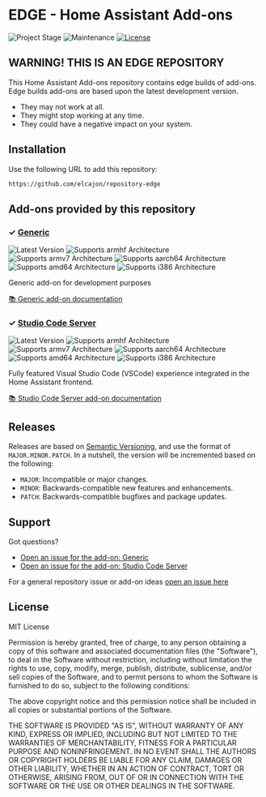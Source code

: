 # EDGE - Home Assistant Add-ons

![Project Stage][project-stage-shield]
![Maintenance][maintenance-shield]
[![License][license-shield]](LICENSE.md)


## WARNING! THIS IS AN EDGE REPOSITORY

This Home Assistant Add-ons repository contains edge builds of add-ons. Edge
builds add-ons are based upon the latest development version.

- They may not work at all.
- They might stop working at any time.
- They could have a negative impact on your system.

## Installation

Use the following URL to add this repository:

```txt
https://github.com/elcajon/repository-edge
```

## Add-ons provided by this repository

### &#10003; [Generic][addon-generic]

![Latest Version][generic-version-shield]
![Supports armhf Architecture][generic-armhf-shield]
![Supports armv7 Architecture][generic-armv7-shield]
![Supports aarch64 Architecture][generic-aarch64-shield]
![Supports amd64 Architecture][generic-amd64-shield]
![Supports i386 Architecture][generic-i386-shield]

Generic add-on for development purposes

[:books: Generic add-on documentation][addon-doc-generic]

### &#10003; [Studio Code Server][addon-vscode]

![Latest Version][vscode-version-shield]
![Supports armhf Architecture][vscode-armhf-shield]
![Supports armv7 Architecture][vscode-armv7-shield]
![Supports aarch64 Architecture][vscode-aarch64-shield]
![Supports amd64 Architecture][vscode-amd64-shield]
![Supports i386 Architecture][vscode-i386-shield]

Fully featured Visual Studio Code (VSCode) experience integrated in the Home Assistant frontend.

[:books: Studio Code Server add-on documentation][addon-doc-vscode]

## Releases

Releases are based on [Semantic Versioning][semver], and use the format
of ``MAJOR.MINOR.PATCH``. In a nutshell, the version will be incremented
based on the following:

- ``MAJOR``: Incompatible or major changes.
- ``MINOR``: Backwards-compatible new features and enhancements.
- ``PATCH``: Backwards-compatible bugfixes and package updates.

## Support

Got questions?

- [Open an issue for the add-on: Generic][generic-issue]
- [Open an issue for the add-on: Studio Code Server][vscode-issue]

For a general repository issue or add-on ideas [open an issue here][issue]

## License

MIT License

Permission is hereby granted, free of charge, to any person obtaining a copy
of this software and associated documentation files (the "Software"), to deal
in the Software without restriction, including without limitation the rights
to use, copy, modify, merge, publish, distribute, sublicense, and/or sell
copies of the Software, and to permit persons to whom the Software is
furnished to do so, subject to the following conditions:

The above copyright notice and this permission notice shall be included in all
copies or substantial portions of the Software.

THE SOFTWARE IS PROVIDED "AS IS", WITHOUT WARRANTY OF ANY KIND, EXPRESS OR
IMPLIED, INCLUDING BUT NOT LIMITED TO THE WARRANTIES OF MERCHANTABILITY,
FITNESS FOR A PARTICULAR PURPOSE AND NONINFRINGEMENT. IN NO EVENT SHALL THE
AUTHORS OR COPYRIGHT HOLDERS BE LIABLE FOR ANY CLAIM, DAMAGES OR OTHER
LIABILITY, WHETHER IN AN ACTION OF CONTRACT, TORT OR OTHERWISE, ARISING FROM,
OUT OF OR IN CONNECTION WITH THE SOFTWARE OR THE USE OR OTHER DEALINGS IN THE
SOFTWARE.

[addon-generic]: https://github.com/elcajon/addon-generic/tree/307b56f
[addon-doc-generic]: https://github.com/elcajon/addon-generic/blob/307b56f/README.md
[generic-issue]: https://github.com/elcajon/addon-generic/issues
[generic-version-shield]: https://img.shields.io/badge/version-307b56f-blue.svg
[generic-aarch64-shield]: https://img.shields.io/badge/aarch64-yes-green.svg
[generic-amd64-shield]: https://img.shields.io/badge/amd64-yes-green.svg
[generic-armhf-shield]: https://img.shields.io/badge/armhf-yes-green.svg
[generic-armv7-shield]: https://img.shields.io/badge/armv7-yes-green.svg
[generic-i386-shield]: https://img.shields.io/badge/i386-yes-green.svg
[addon-vscode]: https://github.com/elcajon/addon-vscode/tree/5514659
[addon-doc-vscode]: https://github.com/elcajon/addon-vscode/blob/5514659/README.md
[vscode-issue]: https://github.com/elcajon/addon-vscode/issues
[vscode-version-shield]: https://img.shields.io/badge/version-5514659-blue.svg
[vscode-aarch64-shield]: https://img.shields.io/badge/aarch64-yes-green.svg
[vscode-amd64-shield]: https://img.shields.io/badge/amd64-yes-green.svg
[vscode-armhf-shield]: https://img.shields.io/badge/armhf-no-red.svg
[vscode-armv7-shield]: https://img.shields.io/badge/armv7-no-red.svg
[vscode-i386-shield]: https://img.shields.io/badge/i386-no-red.svg
[issue]: https://github.com/elcajon/repository-edge/issues
[license-shield]: https://img.shields.io/github/license/elcajon/repository-edge.svg
[maintenance-shield]: https://img.shields.io/maintenance/yes/2022.svg
[project-stage-shield]: https://img.shields.io/badge/project%20stage-experimental-yellow.svg
[semver]: http://semver.org/spec/v2.0.0.html